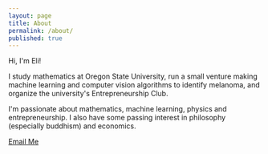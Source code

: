 ```yaml
---
layout: page
title: About
permalink: /about/
published: true
---
```


Hi, I'm Eli!

I study mathematics at Oregon State University, run a small venture making machine learning and computer vision algorithms to identify melanoma, and organize the university's Entrepreneurship Club.

I'm passionate about mathematics, machine learning, physics and entrepreneurship. I also have some passing interest in philosophy (especially buddhism) and economics.

[Email Me](mailto:winkelme@oregonstate.edu)
